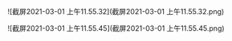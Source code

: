 ![截屏2021-03-01 上午11.55.32](截屏2021-03-01 上午11.55.32.png)

![截屏2021-03-01 上午11.55.45](截屏2021-03-01 上午11.55.45.png)
